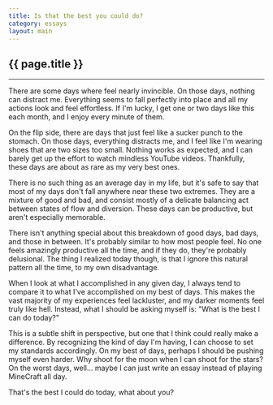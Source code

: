 ```yaml
---
title: Is that the best you could do?
category: essays
layout: main
---
```


## {{ page.title }}

<hr>

There are some days where feel nearly invincible. On those days, nothing can distract me. Everything seems to fall perfectly into place and all my actions look and feel effortless. If I'm lucky, I get one or two days like this each month, and I enjoy every minute of them.

On the flip side, there are days that just feel like a sucker punch to the stomach. On those days, everything distracts me, and I feel like I'm wearing shoes that are two sizes too small. Nothing works as expected, and I can barely get up the effort to watch mindless YouTube videos. Thankfully, these days are about as rare as my very best ones.

There is no such thing as an average day in my life, but it's safe to say that most of my days don't fall anywhere near these two extremes. They are a mixture of good and bad, and consist mostly of a delicate balancing act between states of flow and diversion. These days can be productive, but aren't especially memorable.

There isn't anything special about this breakdown of good days, bad days, and those in between. It's probably similar to how most people feel. No one feels amazingly productive all the time, and if they do, they're probably delusional. The thing I realized today though, is that I ignore this natural pattern all the time, to my own disadvantage.

When I look at what I accomplished in any given day, I always tend to compare it to what I've accomplished on my best of days. This makes the vast majority of my experiences feel lackluster, and my darker moments feel truly like hell. Instead, what I should be asking myself is: "What is the best I can do today?"

This is a subtle shift in perspective, but one that I think could really make a difference. By recognizing the kind of day I'm having, I can choose to set my standards accordingly. On my best of days, perhaps I should be pushing myself even harder. Why shoot for the moon when I can shoot for the stars? On the worst days, well... maybe I can just write an essay instead of playing MineCraft all day.

That's the best I could do today, what about you?
